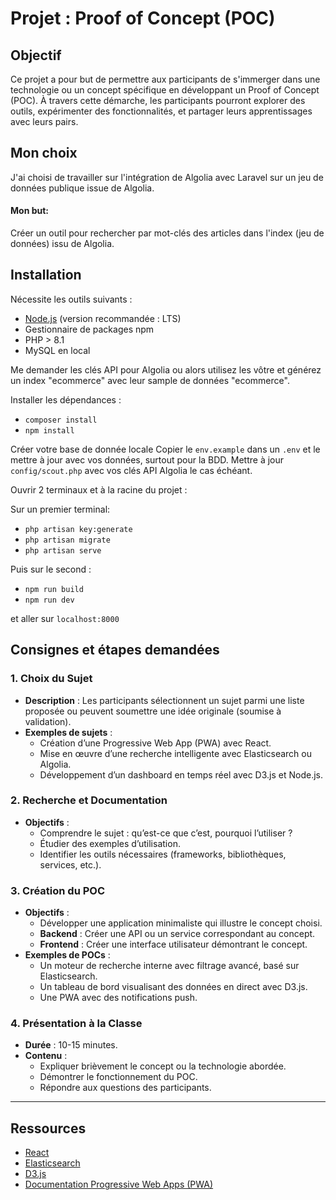 # Projet : Proof of Concept (POC)

## Objectif
Ce projet a pour but de permettre aux participants de s'immerger dans une technologie ou un concept spécifique en développant un Proof of Concept (POC). À travers cette démarche, les participants pourront explorer des outils, expérimenter des fonctionnalités, et partager leurs apprentissages avec leurs pairs.

## Mon choix

J'ai choisi de travailler sur l'intégration de Algolia avec Laravel sur un jeu de données publique issue de Algolia. 

#### Mon but:
Créer un outil pour rechercher par mot-clés des articles dans l'index (jeu de données) issu de Algolia.

## Installation

Nécessite les outils suivants : 
- [Node.js](https://nodejs.org/) (version recommandée : LTS)
- Gestionnaire de packages npm
- PHP > 8.1
- MySQL en local

Me demander les clés API pour Algolia ou alors utilisez les vôtre et générez un index "ecommerce" avec leur sample de données "ecommerce".

Installer les dépendances :
- `composer install`
- `npm install`

Créer votre base de donnée locale 
Copier le `env.example` dans un `.env` et le mettre à jour avec vos données, surtout pour la BDD.
Mettre à jour `config/scout.php` avec vos clés API Algolia le cas échéant.

Ouvrir 2 terminaux et à la racine du projet : 

Sur un premier terminal:
- `php artisan key:generate`
- `php artisan migrate`
- `php artisan serve`

Puis sur le second : 
- `npm run build`
- `npm run dev`

et aller sur `localhost:8000`


## Consignes et étapes demandées

### 1. Choix du Sujet
- **Description** : Les participants sélectionnent un sujet parmi une liste proposée ou peuvent soumettre une idée originale (soumise à validation).
- **Exemples de sujets** :
  - Création d’une Progressive Web App (PWA) avec React.
  - Mise en œuvre d’une recherche intelligente avec Elasticsearch ou Algolia.
  - Développement d’un dashboard en temps réel avec D3.js et Node.js.

### 2. Recherche et Documentation
- **Objectifs** :
  - Comprendre le sujet : qu’est-ce que c’est, pourquoi l’utiliser ?
  - Étudier des exemples d’utilisation.
  - Identifier les outils nécessaires (frameworks, bibliothèques, services, etc.).

### 3. Création du POC
- **Objectifs** :
  - Développer une application minimaliste qui illustre le concept choisi.
  - **Backend** : Créer une API ou un service correspondant au concept.
  - **Frontend** : Créer une interface utilisateur démontrant le concept.
- **Exemples de POCs** :
  - Un moteur de recherche interne avec filtrage avancé, basé sur Elasticsearch.
  - Un tableau de bord visualisant des données en direct avec D3.js.
  - Une PWA avec des notifications push.

### 4. Présentation à la Classe
- **Durée** : 10-15 minutes.
- **Contenu** :
  - Expliquer brièvement le concept ou la technologie abordée.
  - Démontrer le fonctionnement du POC.
  - Répondre aux questions des participants.

---

## Ressources
- [React](https://reactjs.org/)
- [Elasticsearch](https://www.elastic.co/)
- [D3.js](https://d3js.org/)
- [Documentation Progressive Web Apps (PWA)](https://web.dev/progressive-web-apps/)



